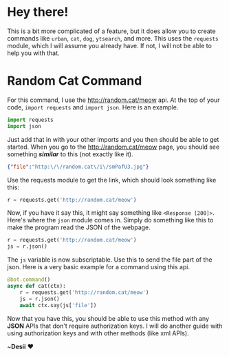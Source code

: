# Hey there!
This is a bit more complicated of a feature, but it does allow you to create commands like `urban`, `cat`, `dog`, `ytsearch`, and more. 
This uses the `requests` module, which I will assume you already have. If not, I will not be able to help you with that.

# Random Cat Command
For this command, I use the http://random.cat/meow api. At the top of your code, `import requests` and `import json`. Here is an example.
```py
import requests
import json
```
Just add that in with your other imports and you then should be able to get started. 
When you go to the http://random.cat/meow page, you should see something ***similar*** to this (not exactly like it).
```json
{"file":"http:\/\/random.cat\/i\/smPafU3.jpg"}
```
Use the requests module to get the link, which should look something like this:
```py
r = requests.get('http://random.cat/meow')
```
Now, if you have it say this, it might say something like `<Response [200]>`. Here's where the `json` module comes in. 
Simply do something like this to make the program read the JSON of the webpage.
```py
r = requests.get('http://random.cat/meow')
js = r.json()
```
The `js` variable is now subscriptable. Use this to send the file part of the json. Here is a very basic example for a command using this api.
```py
@bot.command()
async def cat(ctx):
    r = requests.get('http://random.cat/meow')
    js = r.json()
    await ctx.say(js['file'])
```
Now that you have this, you should be able to use this method with any **JSON** APIs that don't require authorization keys. 
I will do another guide with using authorization keys and with other methods (like xml APIs). 

~**Desii** ♥
